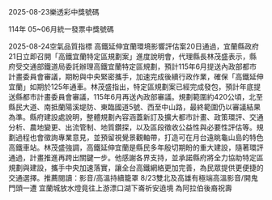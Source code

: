 
2025-08-23樂透彩中獎號碼

                                
114年 05~06月統一發票中獎號碼
                             
2025-08-24空氣品質指標
                              高鐵延伸宜蘭環境影響評估案20日通過，宜蘭縣政府21日立即召開「高鐵宜蘭特定區規劃案」進度說明會，代理縣長林茂盛表示，縣府受交通部鐵道局委託辦理高鐵宜蘭特定區規劃，預計115年6月提送內政部都市計畫委員會審議，期盼與中央緊密攜手，加速完成後續行政作業，確保「高鐵延伸宜蘭」如期於125年通車。林茂盛指出，特定區規劃案已經完成發包，預計年底提送縣都市計畫委員會審議，115年6月再送內政部審議。規劃範圍約420公頃，北至縣民大道、南抵蘭陽溪堤防、東臨國道5號、西至中山路，最終範圍仍以審議結果為準。縣府建設處說明，整體規劃內容涵蓋新訂及擴大都市計畫、政策環評、交通分析、農地變更、出流管制、地質鑽探，以及區段徵收公益性與必要性評估等。規劃過程也會徵詢專業意見，並預留視覺景觀軸帶，打造可在月台遠眺龜山島的特色高鐵車站。林茂盛強調，高鐵延伸宜蘭是縣民多年殷切期盼的重大建設，隨著環評通過，計畫推進再跨出關鍵一步。他感謝各界支持，並承諾縣府將全力協助特定區規劃與建設，攜手中央加速落實，讓全台高鐵網絡更加完善，為民眾提供更便捷的交通選擇。推薦閱讀：影音/高溫持續籠罩 8/23雙北及高雄有極端高溫影音/開鬼門頭一遭 宜蘭城放水燈竟往上游漂口湖下崙祈安遶境 為阿拉伯後裔祝壽